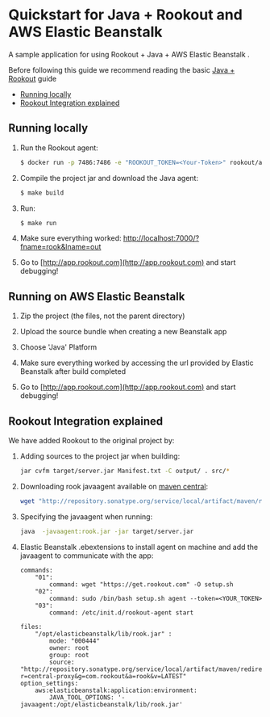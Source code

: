 # Quickstart for Java + Rookout and AWS Elastic Beanstalk

A sample application for using Rookout + Java + AWS Elastic Beanstalk .

Before following this guide we recommend reading the basic [Java + Rookout] guide

* [Running locally](#running-locally)
* [Rookout Integration explained](#rookout-integration-explained)
## Running locally
1. Run the Rookout agent:
    ``` bash
    $ docker run -p 7486:7486 -e "ROOKOUT_TOKEN=<Your-Token>" rookout/agent
    ```
2. Compile the project jar and download the Java agent:
     ```bash
    $ make build
    ```
3. Run:
    ```bash
    $ make run
    ```

4. Make sure everything worked: [http://localhost:7000/?fname=rook&lname=out](http://localhost:7000/?fname=rook&lname=out)

5. Go to [http://app.rookout.com](http://app.rookout.com) and start debugging! 


## Running on AWS Elastic Beanstalk
1. Zip the project (the files, not the parent directory)

2. Upload the source bundle when creating a new Beanstalk app

3. Choose 'Java' Platform

4. Make sure everything worked by accessing the url provided by Elastic Beanstalk after build completed

5. Go to [http://app.rookout.com](http://app.rookout.com) and start debugging! 


## Rookout Integration explained

We have added Rookout to the original project by:
1. Adding sources to the project jar when building:
    ```bash
    jar cvfm target/server.jar Manifest.txt -C output/ . src/*
    ```
    
2. Downloading rook javaagent available on [maven central]:
    ```bash
    wget "http://repository.sonatype.org/service/local/artifact/maven/redirect?r=central-proxy&g=com.rookout&a=rook&v=LATEST"  -O rook.jar
    ```

3. Specifying the javaagent when running:
    ```bash
    java  -javaagent:rook.jar -jar target/server.jar 
    ```

4. Elastic Beanstalk .ebextensions to install agent on machine and add the javaagent to communicate with the app:
    ```
    commands: 
        "01": 
            command: wget "https://get.rookout.com" -O setup.sh
        "02": 
            command: sudo /bin/bash setup.sh agent --token=<YOUR_TOKEN>
        "03": 
            command: /etc/init.d/rookout-agent start
    ```
    ```
    files:
        "/opt/elasticbeanstalk/lib/rook.jar" :
            mode: "000444"
            owner: root
            group: root
            source: "http://repository.sonatype.org/service/local/artifact/maven/redirect?r=central-proxy&g=com.rookout&a=rook&v=LATEST"
    option_settings:
        aws:elasticbeanstalk:application:environment:
            JAVA_TOOL_OPTIONS: '-javaagent:/opt/elasticbeanstalk/lib/rook.jar'
    ```

[Java + Rookout]: https://rookout.github.io/tutorials/java
[maven central]: https://mvnrepository.com/artifact/com.rookout/rook